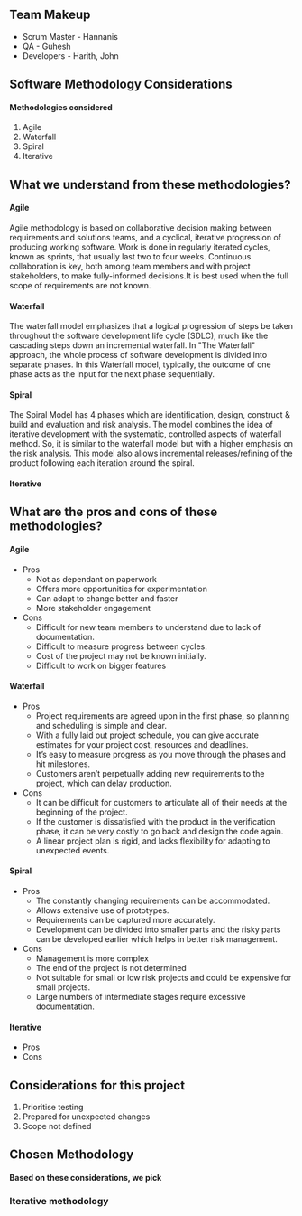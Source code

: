 ## Team Makeup 

- Scrum Master - Hannanis
- QA - Guhesh
- Developers - Harith, John

## Software Methodology Considerations
#### Methodologies considered
1. Agile
2. Waterfall
3. Spiral 
4. Iterative

## What we understand from these methodologies?

#### Agile

Agile methodology is based on collaborative decision making between requirements and solutions teams, and a cyclical, iterative progression of producing working software. Work is done in regularly iterated cycles, known as sprints, that usually last two to four weeks. Continuous collaboration is key, both among team members and with project stakeholders, to make fully-informed decisions.It is best used when the full scope of requirements are not known.

#### Waterfall

The waterfall model emphasizes that a logical progression of steps be taken throughout the software development life cycle (SDLC), much like the cascading steps down an incremental waterfall. In "The Waterfall" approach, the whole process of software development is divided into separate phases. In this Waterfall model, typically, the outcome of one phase acts as the input for the next phase sequentially.

#### Spiral

The Spiral Model has 4 phases which are identification, design, construct & build and evaluation and risk analysis. The model combines the idea of iterative development with the systematic, controlled aspects of waterfall method. So, it is similar to the waterfall model but with a higher emphasis on the risk analysis. This model also allows incremental releases/refining of the product following each iteration around the spiral.

#### Iterative

## What are the pros and cons of these methodologies?
#### Agile

- Pros
  - Not as dependant on paperwork
  - Offers more opportunities for experimentation
  - Can adapt to change better and faster
  - More stakeholder engagement
- Cons
  - Difficult for new team members to understand due to lack of documentation.
  - Difficult to measure progress between cycles.
  - Cost of the project may not be known initially.
  - Difficult to work on bigger features


#### Waterfall

- Pros
  - Project requirements are agreed upon in the first phase, so planning and scheduling is simple and clear.
  - With a fully laid out project schedule, you can give accurate estimates for your project cost, resources and deadlines.
  - It’s easy to measure progress as you move through the phases and hit milestones.
  - Customers aren’t perpetually adding new requirements to the project, which can delay production.  
- Cons        
  - It can be difficult for customers to articulate all of their needs at the beginning of the project.
  - If the customer is dissatisfied with the product in the verification phase, it can be very costly to go back and design the code again.
  - A linear project plan is rigid, and lacks flexibility for adapting to unexpected events.
  
#### Spiral

- Pros
  - The constantly changing requirements can be accommodated.
  - Allows extensive use of prototypes.
  - Requirements can be captured more accurately.
  - Development can be divided into smaller parts and the risky parts can be developed earlier which helps in better risk management.
- Cons
  - Management is more complex
  - The end of the project is not determined
  - Not suitable for small or low risk projects and could be expensive for small projects.
  - Large numbers of intermediate stages require excessive documentation.

#### Iterative
- Pros
- Cons
 
 ## Considerations for this project
 1. Prioritise testing
 2. Prepared for unexpected changes 
 3. Scope not defined
 
 ## Chosen Methodology
 #### Based on these considerations, we pick
 ### Iterative methodology
 
